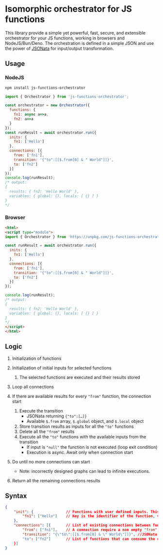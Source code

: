 # Isomorphic orchestrator for JS functions

This library provide a simple yet powerful, fast, secure, and extensible orchestrator for your JS functions, working in browsers and NodeJS/Bun/Deno.
The orchestration is defined in a simple JSON and use the power of [JSONata](https://jsonata.org/) for input/output transformation.

## Usage

### NodeJS

```sh
npm install js-functions-orchestrator
```

```js
import { Orchestrator } from 'js-functions-orchestrator';

const orchestrator = new Orchestrator({
  functions: {
    fn1: async a=>a,
    fn2: a=>a
  }
});
const runResult = await orchestrator.run({
  inits: {
    fn1: ['Hello']
  },
  connections: [{
    from: ['fn1'],
    transition: '{"to":[[$.from[0] & " World"]]}',
    to: ['fn2']
  }]
});
console.log(runResult);
/* output:
{
  results: { fn2: 'Hello World' },
  variables: { global: {}, locals: [ {} ] }
}
*/
```

### Browser

```html
<html>
<script type="module">
import { Orchestrator } from 'https://unpkg.com/js-functions-orchestrator/index.min.js';

const runResult = await orchestrator.run({
  inits: {
    fn1: ['Hello']
  },
  connections: [{
    from: ['fn1'],
    transition: '{"to":[[$.from[0] & " World"]]}',
    to: ['fn2']
  }]
});

console.log(runResult);
/* output:
{
  results: { fn2: 'Hello World' },
  variables: { global: {}, locals: [ {} ] }
}
*/
</script>
</html>
```

## Logic

1. Initialization of functions

2. Initialization of initial inputs for selected functions
    1. The selected functions are executed and their results stored

3. Loop all connections

4. If there are available results for every `"from"` function, the connection start
    1. Execute the transition
        - JSONata returning `{"to":[…]}`
        - Available `$.from` array, `$.global` object, and `$.local` object
    2. Store transition results as inputs for all the `"to"` functions
    3. Delete all the `"from"` results
    4. Execute all the `"to"` functions with the available inputs from the transition
        - If input is `"null"` the function is not executed (loop exit condition)
        - Execution is async. Await only when connection start

5. Do until no more connections can start
    - Note: incorrectly designed graphs can lead to infinite executions.

6. Return all the remaining connections results


## Syntax

```json
{
    "init": {               // Functions with user defined inputs. This functions will start the orchestration.
        "fn1": ["Hello"]    // Key is the identifier of the function, value is the array of expected parameters.
    },
    "connections": [{       // List of existing connections between functions (order is not important). The orchestrator will loop the connections untill no one can start.
        "from": ["fn1"],    // A connection require a non empty "from" array, containing the identifier of the functions that origin the connection. The connection start only when all the functions in the "from" have an array of parameter defined (or from "init" or from results of another connection). In this case all the "from" functions are executed, and their results are available in the JSONata of the "transition".
        "transition": "{\"to\":[[$.from[0] & \" World\"]]}", //JSONata expression that must return at least the JSON { "to": [] }. "to" must be an array of the same size of the "connection.to" array, containing an array of input parameters for the relative "connection.to function". Additionally it can return "global", and "local", to store respectively globally and locally scoped variables (a global variable is visible in all the connection transition, while a local variable only in the same transition but across multiple execution). If the transition is not provided the output of the "from" functions are provided directly as inputs to the "to" functions. In such case "from" and "to" array must be of the same size.
        "to": ["fn2"]       // List of functions that can consume the output of the "transition" as their inputs. The functions are executed and next connection is checked until no more connections can start. 
    }]
}
```